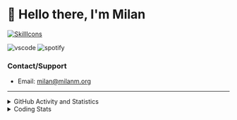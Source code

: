 # 👋 Hello there, I'm Milan
[![SkillIcons](https://skillicons.dev/icons?i=js,ts,nextjs,tailwind,html,go,bash,git,nginx,prisma,kubernetes,docker,linux)](https://skillicons.dev)

![vscode](https://nocache.advaith.workers.dev?url=https://img.shields.io/endpoint?url=https://dev.discordprofiles.me/api/badge/vscode/423203831971708958)
![spotify](https://nocache.advaith.workers.dev/?url=https://img.shields.io/endpoint?url=https://milanm.org/api/spotify/shields&cacheSeconds=10)

### Contact/Support

- Email: [milan@milanm.org](mailto:milan@milanm.org)
 
---
 
<details>
  <summary>GitHub Activity and Statistics</summary>
  <img src="/github-metrics.svg" />
</details>
<details>
  <summary>Coding Stats</summary>
  <!--START_SECTION:waka-->

```txt
TypeScript   8 hrs 9 mins    ██████████████████████▒░░   89.75 %
Docker       18 mins         █░░░░░░░░░░░░░░░░░░░░░░░░   03.37 %
JSON         17 mins         ▓░░░░░░░░░░░░░░░░░░░░░░░░   03.12 %
Other        6 mins          ▒░░░░░░░░░░░░░░░░░░░░░░░░   01.21 %
CSS          6 mins          ▒░░░░░░░░░░░░░░░░░░░░░░░░   01.13 %
```

<!--END_SECTION:waka-->
</details>
